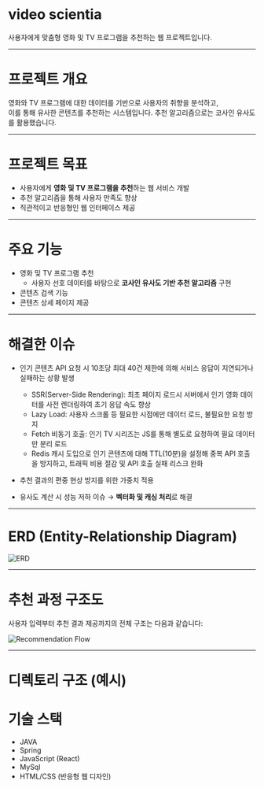 # video scientia

사용자에게 맞춤형 영화 및 TV 프로그램을 추천하는 웹 프로젝트입니다.  

---

# 프로젝트 개요

영화와 TV 프로그램에 대한 데이터를 기반으로 사용자의 취향을 분석하고,  
이를 통해 유사한 콘텐츠를 추천하는 시스템입니다. 추천 알고리즘으로는 코사인 유사도를 활용했습니다.

---

# 프로젝트 목표

- 사용자에게 **영화 및 TV 프로그램을 추천**하는 웹 서비스 개발
- 추천 알고리즘을 통해 사용자 만족도 향상
- 직관적이고 반응형인 웹 인터페이스 제공

---

# 주요 기능

- 영화 및 TV 프로그램 추천  
  - 사용자 선호 데이터를 바탕으로 **코사인 유사도 기반 추천 알고리즘** 구현  
- 콘텐츠 검색 기능  
- 콘텐츠 상세 페이지 제공  

---

#  해결한 이슈

- 인기 콘텐츠 API 요청 시 10초당 최대 40건 제한에 의해 서비스 응답이 지연되거나 실패하는 상황 발생
  * SSR(Server-Side Rendering): 최초 페이지 로드시 서버에서 인기 영화 데이터를 사전 렌더링하여 초기 응답 속도 향상
  * Lazy Load: 사용자 스크롤 등 필요한 시점에만 데이터 로드, 불필요한 요청 방지
  * Fetch 비동기 호출: 인기 TV 시리즈는 JS를 통해 별도로 요청하여 필요 데이터만 분리 로드
  * Redis 캐시 도입으로 인기 콘텐츠에 대해 TTL(10분)을 설정해 중복 API 호출을 방지하고, 트래픽 비용 절감 및 API 호출 실패 리스크 완화

- 추천 결과의 편중 현상 방지를 위한 가중치 적용
- 유사도 계산 시 성능 저하 이슈 → **벡터화 및 캐싱 처리**로 해결

---

# ERD (Entity-Relationship Diagram)

![ERD](./docs/erd.png)

---

# 추천 과정 구조도

사용자 입력부터 추천 결과 제공까지의 전체 구조는 다음과 같습니다:

![Recommendation Flow](./docs/recommendation_flow.png)  

---

# 디렉토리 구조 (예시)

# 기술 스택

- JAVA
- Spring
- JavaScript (React)
- MySql
- HTML/CSS (반응형 웹 디자인)


